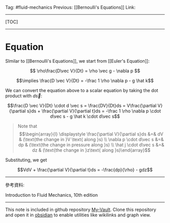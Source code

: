 Tag: #fluid-mechanics 
Previous: [[Bernoulli's Equations]]
Link: 

---

[TOC]

---

# Equation

SImilar to [[Bernoulli's Equations]], we start from [[Euler's Equation]]:

$$
\rho\frac{D\vec V}{Dt} = 
\rho \vec g - \nabla p
$$

$$\implies \frac{D \vec V}{Dt} = -\frac 1 \rho \nabla p - g \hat k$$

We can convert the equation above to a scalar equation by taking the dot product with $d\vec s$:

$$\frac{D \vec V}{Dt} \cdot d \vec s = \frac{DV}{Dt}ds = V\frac{\partial V}{\partial s}ds + \frac{\partial V}{\partial t}ds = -\frac 1 \rho \nabla p \cdot d\vec s - g \hat k \cdot d\vec s$$

> Note that
> $$\begin{array}{l} \displaystyle \frac{\partial V}{\partial s}ds &=& dV & (\text{the change in }V \text{ along }s) \\ \nabla p \cdot d\vec s &=& dp & (\text{the change in pressure along }s) \\ \hat j \cdot d\vec s &=& dz & (\text{the change in }z\text{ along }s)\end{array}$$

Substituting, we get

$$VdV + \frac{\partial V}{\partial t}ds = -\frac{dp}{\rho} - gdz$$



---

參考資料:

Introduction to Fluid Mechanics, 10th edition

---

This note is included in github repository [My-Vault](https://github.com/LittleD3092/My-Vault.git). Clone this repository and open it in [obsidian](https://obsidian.md/) to enable utilities like wikilinks and graph view.